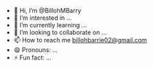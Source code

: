 - 👋 Hi, I’m @BillohMBarry
- 👀 I’m interested in ...
- 🌱 I’m currently learning ...
- 💞️ I’m looking to collaborate on ...
- 📫 How to reach me billohbarrie02@gmail.com
- 😄 Pronouns: ...
- ⚡ Fun fact: ...

<!---
BillohMBarry/BillohMBarry is a ✨ special ✨ repository because its `README.md` (this file) appears on your GitHub profile.
You can click the Preview link to take a look at your changes.
--->
